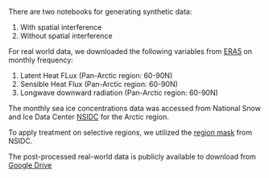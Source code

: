 There are two notebooks for generating synthetic data:
1. With spatial interference
2. Without spatial interference

For real world data, we downloaded the following variables from [ERA5](https://cds.climate.copernicus.eu/cdsapp#!/dataset/reanalysis-era5-single-levels-monthly-means) on monthly frequency:

1. Latent Heat FLux (Pan-Arctic region: 60-90N)
2. Sensible Heat Flux (Pan-Arctic region: 60-90N)
3. Longwave downward radiation (Pan-Arctic region: 60-90N)

The monthly sea ice concentrations data was accessed from National Snow and Ice Data Center [NSIDC](https://nsidc.org/data/smmr_ssmi/data) for the Arctic region.

To apply treatment on selective regions, we utilized the [region mask](https://nsidc.org/data/nsidc-0780/versions/1) from NSIDC.

The post-processed real-world data is publicly available to download from [Google Drive](https://drive.google.com/file/d/1lAg393qAWkpXthfAp3v1YohP4B0zNh1h/view?usp=drive_link)

